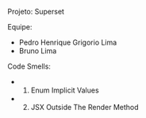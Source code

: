 Projeto: Superset

Equipe:
- Pedro Henrique Grigorio Lima
- Bruno Lima

Code Smells:
- 1. Enum Implicit Values
- 2. JSX Outside The Render Method
